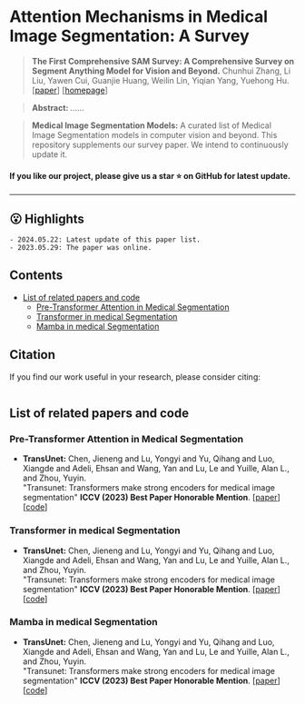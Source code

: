 # Attention Mechanisms in Medical Image Segmentation: A Survey

> **The First Comprehensive SAM Survey: A Comprehensive Survey on Segment Anything Model for Vision and Beyond.** Chunhui Zhang, Li Liu, Yawen Cui, Guanjie Huang, Weilin Lin, Yiqian Yang, Yuehong Hu. [[paper]([https://arxiv.org/abs/2305.08196](https://arxiv.org/abs/2305.17937))] [[homepage](https://github.com/Ammexm/Medical-Image-Segmentation)]

> **<p align="justify"> Abstract:** *......* </p>


> **Medical Image Segmentation Models:** A curated list of Medical Image Segmentation models in computer vision and beyond. This repository supplements our survey paper. We intend to continuously update it.
#### If you like our project, please give us a star ⭐ on GitHub for latest update.
____

## 😮 Highlights
```
- 2024.05.22: Latest update of this paper list.
- 2023.05.29: The paper was online.
```
## Contents
- [List of related papers and code](#List-of-related-papers-and-code) 
  - [Pre-Transformer Attention in Medical Segmentation](#Pre-Transformer-Attention-in-Medical-Segmentatio)
  - [Transformer in medical Segmentation](#Transformer-in-medical-Segmentation)
  - [Mamba in medical Segmentation](#Mamba-in-medical-Segmentation)
## Citation

If you find our work useful in your research, please consider citing:
```

```

## List of related papers and code
### Pre-Transformer Attention in Medical Segmentation
- **TransUnet:** Chen, Jieneng and Lu, Yongyi and Yu, Qihang and Luo, Xiangde and Adeli, Ehsan and Wang, Yan and Lu, Le and Yuille, Alan L., and Zhou, Yuyin.<br />
  "Transunet: Transformers make strong encoders for medical image segmentation" **ICCV (2023) Best Paper Honorable Mention**.
  [[paper](https://arxiv.org/pdf/2102.04306)] 
  [[code](https://github.com/Beckschen/TransUNet)]

### Transformer in medical Segmentation
- **TransUnet:** Chen, Jieneng and Lu, Yongyi and Yu, Qihang and Luo, Xiangde and Adeli, Ehsan and Wang, Yan and Lu, Le and Yuille, Alan L., and Zhou, Yuyin.<br />
  "Transunet: Transformers make strong encoders for medical image segmentation" **ICCV (2023) Best Paper Honorable Mention**.
  [[paper](https://arxiv.org/pdf/2102.04306)] 
  [[code](https://github.com/Beckschen/TransUNet)]

### Mamba in medical Segmentation
- **TransUnet:** Chen, Jieneng and Lu, Yongyi and Yu, Qihang and Luo, Xiangde and Adeli, Ehsan and Wang, Yan and Lu, Le and Yuille, Alan L., and Zhou, Yuyin.<br />
  "Transunet: Transformers make strong encoders for medical image segmentation" **ICCV (2023) Best Paper Honorable Mention**.
  [[paper](https://arxiv.org/pdf/2102.04306)] 
  [[code](https://github.com/Beckschen/TransUNet)]

